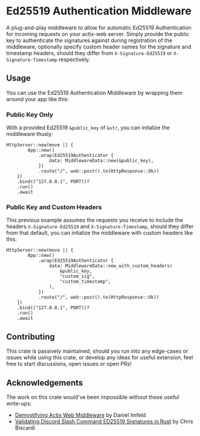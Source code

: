 # Ed25519 Authentication Middleware

A plug-and-play middleware to allow for automatic Ed25519 Authentication for incoming requests on your actix-web server. Simply provide the public key to authenticate the signatures against during registration of the middleware, optionally specify custom header names for the signature and timestamp headers, should they differ from `X-Signature-Ed25519` or `X-Signature-Timestamp` respectively.

## Usage

You can use the Ed25519 Authentication Middleware by wrapping them around your app like this:

### Public Key Only

With a provided Ed25519 `&public_key` of `&str`, you can initalize the middleware thusly:

```
HttpServer::new(move || {
        App::new()
            .wrap(Ed25519Authenticator {
                data: MiddlewareData::new(&public_key),
            })
            .route("/", web::post().to(HttpResponse::Ok))
    })
    .bind(("127.0.0.1", PORT))?
    .run()
    .await
```

### Public Key and Custom Headers

This previous example assumes the requests you receive to include the headers `X-Signature-Ed25519` and `X-Signature-Timestamp`, should they differ from that default, you can initalize the middleware with custom headers like this:

```
HttpServer::new(move || {
        App::new()
            .wrap(Ed25519Authenticator {
                data: MiddlewareData::new_with_custom_headers(
                    &public_key,
                    "custom_sig",
                    "custom_timestamp",
                ),
            })
            .route("/", web::post().to(HttpResponse::Ok))
    })
    .bind(("127.0.0.1", PORT))?
    .run()
    .await
```

## Contributing

This crate is passively maintained, should you run into any edge-cases or issues while using this crate, or develop any ideas for useful extension, feel free to start discussions, open issues or open PRs!

## Acknowledgements

The work on this crate would've been impossible without these useful write-ups:

- [Demystifying Actix Web Middleware](https://dev.to/dimfeld/demystifying-actix-web-middleware-3lef) by Daniel Imfeld
- [Validating Discord Slash Command ED25519 Signatures in Rust](https://www.christopherbiscardi.com/validating-discord-slash-command-ed25519-signatures-in-rust) by Chris Biscardi
